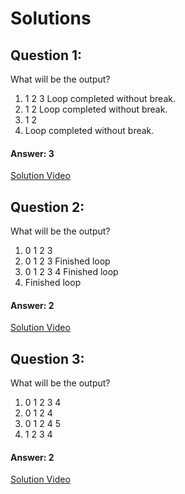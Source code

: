 # Solutions

## Question 1:
What will be the output?

1. 1 2 3 Loop completed without break.
2. 1 2 Loop completed without break.
3. 1 2 
4. Loop completed without break.

#### Answer: 3
[Solution Video](#)

## Question 2:
What will be the output?

1. 0 1 2 3
2. 0 1 2 3 Finished loop
3. 0 1 2 3 4 Finished loop
4. Finished loop

#### Answer: 2
[Solution Video](#)

## Question 3:
What will be the output?

1. 0 1 2 3 4
2. 0 1 2 4
3. 0 1 2 4 5
4. 1 2 3 4

#### Answer: 2
[Solution Video](#)